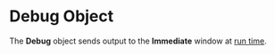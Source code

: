 
# Debug Object



The  **Debug** object sends output to the **Immediate** window at [run time](b8bdf64f-5920-1ae9-16d0-b26d09524a30.md).
